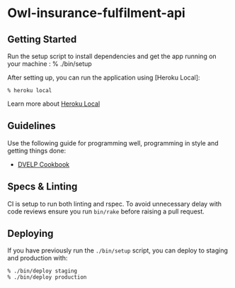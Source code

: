 # Owl-insurance-fulfilment-api

## Getting Started
Run the setup script to install dependencies and get the app running on your machine
:
    % ./bin/setup

After setting up, you can run the application using [Heroku Local]:

    % heroku local

Learn more about [Heroku Local](https://devcenter.heroku.com/articles/heroku-local)

## Guidelines
Use the following guide for programming well, programming in style and getting things done:

* [DVELP Cookbook](https://github.com/DVELP/cookbook)

## Specs & Linting
CI is setup to run both linting and rspec. To avoid unnecessary delay with code
reviews ensure you run `bin/rake` before raising a pull request.

## Deploying

If you have previously run the `./bin/setup` script,
you can deploy to staging and production with:

    % ./bin/deploy staging
    % ./bin/deploy production
